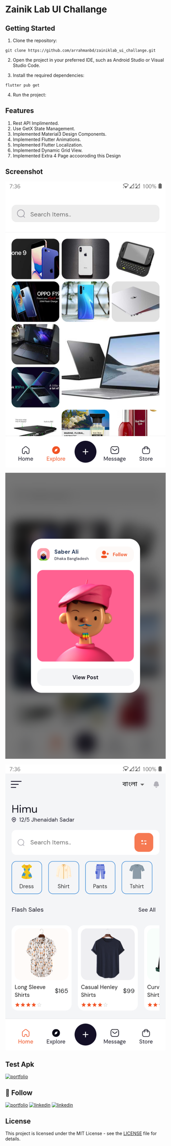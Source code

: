 # Zainik Lab UI Challange



## Getting Started

1. Clone the repository:

```
git clone https://github.com/arrahmanbd/zainiklab_ui_challange.git
```

2. Open the project in your preferred IDE, such as Android Studio or Visual Studio Code.

3. Install the required dependencies:

```
flutter pub get
```
4. Run the project:

## Features

1. Rest API Implimented.
2. Use GetX State Management.
3. Implemented Material3 Design Components.
4. Implemented Flutter Animations.
5. Implemented Flutter Localization.
6. Implemented Dynamic Grid View.
7. Implemented Extra 4 Page accooroding this Design

## Screenshot


![Screenshot 2](screenshot/screenshot-1.png)

![Screenshot 2](screenshot/screenshot-2.png)

![Screenshot 3](screenshot/screenshot-3.png)


## Test Apk
[![portfolio](https://img.shields.io/badge/download_apk-000?style=for-the-badge&logo=ko-fi&logoColor=white)](screenshot/apps.apk)

## 🔗 Follow
[![portfolio](https://img.shields.io/badge/my_portfolio-000?style=for-the-badge&logo=ko-fi&logoColor=white)](https://arrahmanbd.github.io/)
[![linkedin](https://img.shields.io/badge/linkedin-0A66C2?style=for-the-badge&logo=linkedin&logoColor=white)](https://www.linkedin.com/in/arrahmanbd)
[![linkedin](https://img.shields.io/badge/Github-22272e?style=for-the-badge&logo=github&logoColor=white)](https://www.github.com/arrahmanbd)

## License

This project is licensed under the MIT License - see the [LICENSE](LICENSE) file for details.